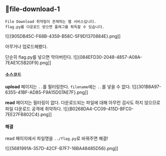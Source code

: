 ## 📍file-download-1

```
File Download 취약점이 존재하는 웹 서비스입니다.  
flag.py를 다운로드 받으면 플래그를 획득할 수 있습니다.
```

![[{905DB45C-F68B-4359-B58C-5F9D1370884E}.png]]


아무거나 업로드해봤다.

단순히 flag.py를 넣으면 막아버린다.
![[{084EFD30-2048-4857-A08A-7EAE1C5B20F9}.png]]


#### 소스코드

**upload** 페이지는 `..`를 필터링한다.
`filename`에는 `..`를 넣을 수 없다.
![[{301B8A97-6355-41BF-AD85-F9A15D07AE7F}.png]]

**read** 페이지는 필터링이 없다.
다운로드되는 파일에 대해 아무런 검사도 하지 않으므로 파일 다운로드 공격에 취약하다.
![[{B0268DA4-CC09-415D-BFC0-7EE27FB802C4}.png]]



#### 해결

read 페이지에서 파일명을 `../flag.py`로 바꿔주면 해결!

![[{5681991A-357D-42CF-B7F7-16BA48485D56}.png]]
